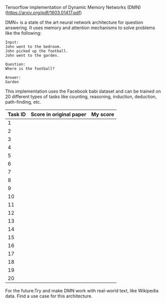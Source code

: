 Tensorflow implementation of Dynamic Memory Networks (DMN) (https://arxiv.org/pdf/1603.01417.pdf) 

DMN+ is a state of the art neural network architecture for question answering. It uses memory and attention mechanisms to solve problems like the following:

```
Input:
John went to the bedroom.
John picked up the football.
John went to the garden.

Question:
Where is the football?

Answer:
Garden
```

This implementation uses the Facebook babi dataset and can be trained on 20 different types of tasks like counting, reasoning, induction, deduction, path-finding, etc.

|Task ID|Score in original paper|My score|
|---|---|---|
|   1|   |   |
|   2|   |   |
|   3|   |   |
|   4|   |   |
|   5|   |   |
|   6|   |   |
|   7|   |   |
|   8|   |   |
|   9|   |   |
|   10|   |   |
|   11|   |   |
|   12|   |   |
|   13|   |   |
|   14|   |   |
|   15|   |   |
|   16|   |   |
|   17|   |   |
|   18|   |   |
|   19|   |   |
|   20|   |   |

For the future:Try and make DMN work with real-world text, like Wikipedia data. Find a use case for this architecture.
